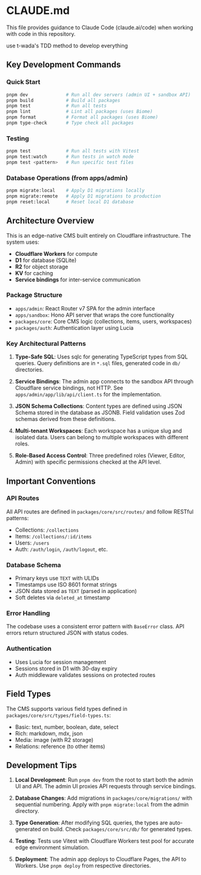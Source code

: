 # CLAUDE.md

This file provides guidance to Claude Code (claude.ai/code) when working with code in this repository.

use t-wada's TDD method to develop everything

## Key Development Commands

### Quick Start

```bash
pnpm dev              # Run all dev servers (admin UI + sandbox API)
pnpm build            # Build all packages
pnpm test             # Run all tests
pnpm lint             # Lint all packages (uses Biome)
pnpm format           # Format all packages (uses Biome)
pnpm type-check       # Type check all packages
```

### Testing

```bash
pnpm test             # Run all tests with Vitest
pnpm test:watch       # Run tests in watch mode
pnpm test <pattern>   # Run specific test files
```

### Database Operations (from apps/admin)

```bash
pnpm migrate:local    # Apply D1 migrations locally
pnpm migrate:remote   # Apply D1 migrations to production
pnpm reset:local      # Reset local D1 database
```

## Architecture Overview

This is an edge-native CMS built entirely on Cloudflare infrastructure. The system uses:

- **Cloudflare Workers** for compute
- **D1** for database (SQLite)
- **R2** for object storage
- **KV** for caching
- **Service bindings** for inter-service communication

### Package Structure

- `apps/admin`: React Router v7 SPA for the admin interface
- `apps/sandbox`: Hono API server that wraps the core functionality
- `packages/core`: Core CMS logic (collections, items, users, workspaces)
- `packages/auth`: Authentication layer using Lucia

### Key Architectural Patterns

1. **Type-Safe SQL**: Uses sqlc for generating TypeScript types from SQL queries. Query definitions are in `*.sql` files, generated code in `db/` directories.

2. **Service Bindings**: The admin app connects to the sandbox API through Cloudflare service bindings, not HTTP. See `apps/admin/app/lib/api/client.ts` for the implementation.

3. **JSON Schema Collections**: Content types are defined using JSON Schema stored in the database as JSONB. Field validation uses Zod schemas derived from these definitions.

4. **Multi-tenant Workspaces**: Each workspace has a unique slug and isolated data. Users can belong to multiple workspaces with different roles.

5. **Role-Based Access Control**: Three predefined roles (Viewer, Editor, Admin) with specific permissions checked at the API level.

## Important Conventions

### API Routes

All API routes are defined in `packages/core/src/routes/` and follow RESTful patterns:

- Collections: `/collections`
- Items: `/collections/:id/items`
- Users: `/users`
- Auth: `/auth/login`, `/auth/logout`, etc.

### Database Schema

- Primary keys use `TEXT` with ULIDs
- Timestamps use ISO 8601 format strings
- JSON data stored as `TEXT` (parsed in application)
- Soft deletes via `deleted_at` timestamp

### Error Handling

The codebase uses a consistent error pattern with `BaseError` class. API errors return structured JSON with status codes.

### Authentication

- Uses Lucia for session management
- Sessions stored in D1 with 30-day expiry
- Auth middleware validates sessions on protected routes

## Field Types

The CMS supports various field types defined in `packages/core/src/types/field-types.ts`:

- Basic: text, number, boolean, date, select
- Rich: markdown, mdx, json
- Media: image (with R2 storage)
- Relations: reference (to other items)

## Development Tips

1. **Local Development**: Run `pnpm dev` from the root to start both the admin UI and API. The admin UI proxies API requests through service bindings.

2. **Database Changes**: Add migrations in `packages/core/migrations/` with sequential numbering. Apply with `pnpm migrate:local` from the admin directory.

3. **Type Generation**: After modifying SQL queries, the types are auto-generated on build. Check `packages/core/src/db/` for generated types.

4. **Testing**: Tests use Vitest with Cloudflare Workers test pool for accurate edge environment simulation.

5. **Deployment**: The admin app deploys to Cloudflare Pages, the API to Workers. Use `pnpm deploy` from respective directories.
